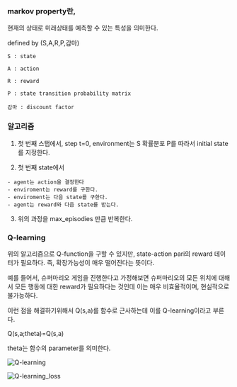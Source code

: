 
### markov property란,

현재의 상태로 미래상태를 예측할 수 있는 특성을 의미한다.

defined by (S,A,R,P,감마)

    S : state

    A : action

    R : reward

    P : state transition probability matrix

    감마 : discount factor 

### 알고리즘

  1. 첫 번째 스탭에서, step t=0, environment는 S 확률분포 P를 따라서 initial state를 지정한다.

  2. 첫 번째 state에서
  
    - agent는 action을 결정한다
    - enviroment는 reward를 구한다.
    - enviroment는 다음 state를 구한다.
    - agent는 reward와 다음 state를 받는다.

  3. 위의 과정을 max_episodies 만큼 반복한다.


### Q-learning

위의 알고리즘으로 Q-function을 구할 수 있지만, state-action pari의 reward 데이터가 필요하다. 즉, 확장가능성이 매우 떨어진다는 뜻이다.

예를 들어서, 슈퍼마리오 게임을 진행한다고 가정해보면 슈퍼마리오의 모든 위치에 대해서 모든 행동에 대한 reward가 필요하다는 것인데 이는 매우 비효율적이며, 현실적으로 불가능하다.

이런 점을 해결하기위해서 Q(s,a)를 함수로 근사하는데 이를 Q-learning이라고 부른다.

Q(s,a;theta)=Q(s,a)

theta는 함수의 parameter를 의미한다.

![Q-learning](https://wdc.objectstorage.softlayer.net/v1/AUTH_7046a6f4-79b7-4c6c-bdb7-6f68e920f6e5/Code-Articles/cc-reinforcement-learning-train-software-agent/images/fig03.png)


![Q-learning_loss](https://encrypted-tbn0.gstatic.com/images?q=tbn:ANd9GcRt6sqIGLjef-RnIa0H3wU2JDgPUtltlKtMGmioFFLh__pPoBD8)



